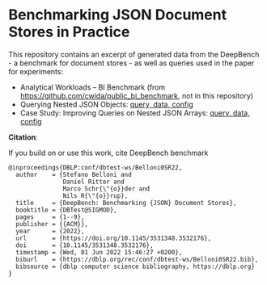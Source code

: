 # Benchmarking JSON Document Stores in Practice

This repository contains an excerpt of generated data from the DeepBench - a benchmark for document stores - as well as queries used in the paper for experiments:

- Analytical Workloads – BI Benchmark (from https://github.com/cwida/public_bi_benchmark, not in this repository)
- Querying Nested JSON Objects: [query, data, config](https://github.com/dritter-sap/deepbench_example_data_sets/tree/main/experiments/nested_json_object)
- Case Study: Improving Queries on Nested JSON Arrays: [query, data, config](https://github.com/dritter-sap/deepbench_example_data_sets/tree/main/experiments/unnest_json_arrays)

**Citation**:

If you build on or use this work, cite DeepBench benchmark
```
@inproceedings{DBLP:conf/dbtest-ws/Belloni0SR22,
  author    = {Stefano Belloni and
               Daniel Ritter and
               Marco Schr{\"{o}}der and
               Nils R{\"{o}}rup},
  title     = {DeepBench: Benchmarking {JSON} Document Stores},
  booktitle = {DBTest@SIGMOD},
  pages     = {1--9},
  publisher = {{ACM}},
  year      = {2022},
  url       = {https://doi.org/10.1145/3531348.3532176},
  doi       = {10.1145/3531348.3532176},
  timestamp = {Wed, 01 Jun 2022 15:46:27 +0200},
  biburl    = {https://dblp.org/rec/conf/dbtest-ws/Belloni0SR22.bib},
  bibsource = {dblp computer science bibliography, https://dblp.org}
}
```
